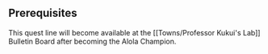 ## Prerequisites

This quest line will become available at the [[Towns/Professor Kukui's Lab]] Bulletin Board after becoming the Alola Champion.